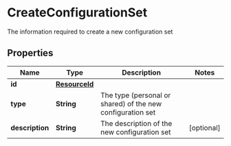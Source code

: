 

# CreateConfigurationSet

The information required to create a new configuration set

## Properties

| Name | Type | Description | Notes |
|------------ | ------------- | ------------- | -------------|
|**id** | [**ResourceId**](ResourceId.md) |  |  |
|**type** | **String** | The type (personal or shared) of the new configuration set |  |
|**description** | **String** | The description of the new configuration set |  [optional] |



